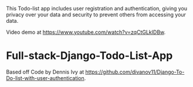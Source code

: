 This Todo-list app includes user registration and authentication, giving you privacy over your data and security to prevent others from accessing your data.

Video demo at https://www.youtube.com/watch?v=zqCtGLkIDBw.
# Full-stack-Django-Todo-List-App
Based off Code by Dennis Ivy at https://github.com/divanov11/Django-To-Do-list-with-user-authentication.
